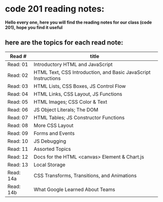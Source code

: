 # code 201 reading notes:
**Hello every one, here you will find the reading notes for our class (code 201), hope you find it useful**

## here are the topics for each read note:


Read # | title
------ | -----
Read: 01 | Introductory HTML and JavaScript
Read: 02 | HTML Text, CSS Introduction, and Basic JavaScript Instructions
Read: 03 | HTML Lists, CSS Boxes, JS Control Flow
Read: 04 | HTML Links, CSS Layout, JS Functions
Read: 05 | HTML Images; CSS Color & Text
Read: 06 | JS Object Literals; The DOM
Read: 07 | HTML Tables; JS Constructor Functions
Read: 08 | More CSS Layout
Read: 09 | Forms and Events
Read: 10 | JS Debugging
Read: 11 | Assorted Topics
Read: 12 | Docs for the HTML \<canvas> Element & Chart.js
Read: 13 | Local Storage
Read: 14a | CSS Transforms, Transitions, and Animations
Read: 14b | What Google Learned About Teams